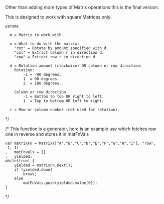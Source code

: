 Other than adding more types of Matrix operations this is the final version.

This is designed to work with square Matrices only.

	params

	  m = Matrix to work with.

	  o = What to do with the matrix:
		"rot" = Rotate by amount specified with d.
		"col" = Extract column r in direction d.
		"row" = Extract row r in direction d.

	  d = Rotation amount (clockwise) OR column or row direction:
		Rotation:
			-1 = -90 degrees.
			1  = 90 degrees.
			2  = 180 degrees.

		Column or row direction
			-1 = Bottom to top OR right to left.
			1  = Top to bottom OR left to right.

	  r = Row or column number (not used for rotation).
*/

/* This function is a generator, here is an example
  use which fetches row one in reverse and stores it
  in matFnVals

	var matrixFn = Matrix(["A","B","C","D","E","F","G","H","I"], "row", -1, 1)
	,   matFnVals = []
	,   yielded;
	while(true) {
		yielded = matrixFn.next();
		if (yielded.done)
			break;
		else
			matFnVals.push(yielded.value[0]);
	}
*/
